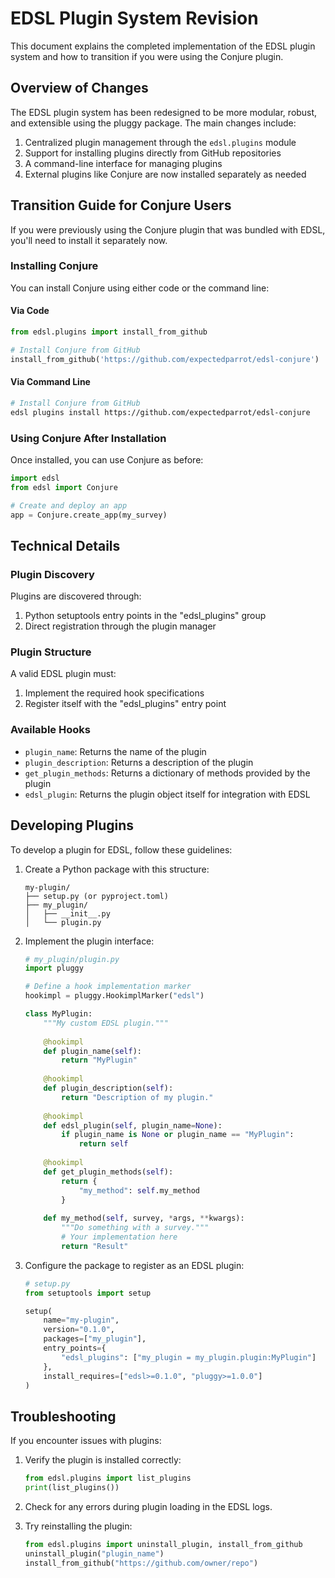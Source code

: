 # EDSL Plugin System Revision

This document explains the completed implementation of the EDSL plugin system and how to transition if you were using the Conjure plugin.

## Overview of Changes

The EDSL plugin system has been redesigned to be more modular, robust, and extensible using the pluggy package. The main changes include:

1. Centralized plugin management through the `edsl.plugins` module
2. Support for installing plugins directly from GitHub repositories
3. A command-line interface for managing plugins
4. External plugins like Conjure are now installed separately as needed

## Transition Guide for Conjure Users

If you were previously using the Conjure plugin that was bundled with EDSL, you'll need to install it separately now.

### Installing Conjure

You can install Conjure using either code or the command line:

#### Via Code

```python
from edsl.plugins import install_from_github

# Install Conjure from GitHub
install_from_github('https://github.com/expectedparrot/edsl-conjure')
```

#### Via Command Line

```bash
# Install Conjure from GitHub
edsl plugins install https://github.com/expectedparrot/edsl-conjure
```

### Using Conjure After Installation

Once installed, you can use Conjure as before:

```python
import edsl
from edsl import Conjure

# Create and deploy an app
app = Conjure.create_app(my_survey)
```

## Technical Details

### Plugin Discovery

Plugins are discovered through:
1. Python setuptools entry points in the "edsl_plugins" group
2. Direct registration through the plugin manager

### Plugin Structure

A valid EDSL plugin must:
1. Implement the required hook specifications
2. Register itself with the "edsl_plugins" entry point

### Available Hooks

- `plugin_name`: Returns the name of the plugin
- `plugin_description`: Returns a description of the plugin
- `get_plugin_methods`: Returns a dictionary of methods provided by the plugin
- `edsl_plugin`: Returns the plugin object itself for integration with EDSL

## Developing Plugins

To develop a plugin for EDSL, follow these guidelines:

1. Create a Python package with this structure:
   ```
   my-plugin/
   ├── setup.py (or pyproject.toml)
   ├── my_plugin/
   │   ├── __init__.py
   │   └── plugin.py
   ```

2. Implement the plugin interface:
   ```python
   # my_plugin/plugin.py
   import pluggy

   # Define a hook implementation marker
   hookimpl = pluggy.HookimplMarker("edsl")

   class MyPlugin:
       """My custom EDSL plugin."""
       
       @hookimpl
       def plugin_name(self):
           return "MyPlugin"
       
       @hookimpl
       def plugin_description(self):
           return "Description of my plugin."
           
       @hookimpl
       def edsl_plugin(self, plugin_name=None):
           if plugin_name is None or plugin_name == "MyPlugin":
               return self
           
       @hookimpl
       def get_plugin_methods(self):
           return {
               "my_method": self.my_method
           }
       
       def my_method(self, survey, *args, **kwargs):
           """Do something with a survey."""
           # Your implementation here
           return "Result"
   ```

3. Configure the package to register as an EDSL plugin:
   ```python
   # setup.py
   from setuptools import setup

   setup(
       name="my-plugin",
       version="0.1.0",
       packages=["my_plugin"],
       entry_points={
           "edsl_plugins": ["my_plugin = my_plugin.plugin:MyPlugin"]
       },
       install_requires=["edsl>=0.1.0", "pluggy>=1.0.0"]
   )
   ```

## Troubleshooting

If you encounter issues with plugins:

1. Verify the plugin is installed correctly:
   ```python
   from edsl.plugins import list_plugins
   print(list_plugins())
   ```

2. Check for any errors during plugin loading in the EDSL logs.

3. Try reinstalling the plugin:
   ```python
   from edsl.plugins import uninstall_plugin, install_from_github
   uninstall_plugin("plugin_name")
   install_from_github("https://github.com/owner/repo")
   ```